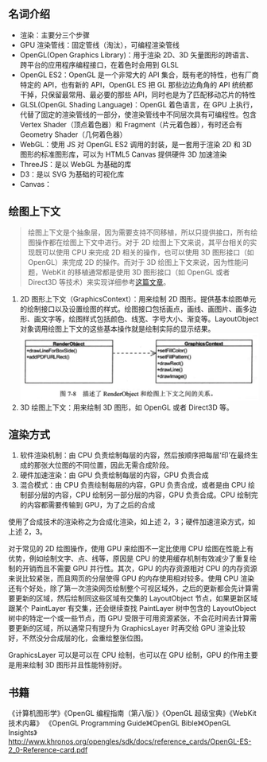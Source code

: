 ## 名词介绍

- 渲染：主要分三个步骤
- GPU 渲染管线：固定管线（淘汰），可编程渲染管线
- OpenGL(Open Graphics Library)：用于渲染 2D、3D 矢量图形的跨语言、跨平台的应用程序编程接口，在着色时会用到 GLSL
- OpenGL ES2：OpenGL 是一个非常大的 API 集合，既有老的特性，也有厂商特定的 API，也有新的 API，OpenGL ES 把 GL 那些边边角角的 API 统统都干掉，只保留最常用、最必要的那些 API，同时也是为了匹配移动芯片的特性
- GLSL(OpenGL Shading Language)：OpenGL 着色语言，在 GPU 上执行，代替了固定的渲染管线的一部分，使渲染管线中不同层次具有可编程性。包含 Vertex Shader（顶点着色器）和 Fragment（片元着色器），有时还会有 Geometry Shader（几何着色器）
- WebGL：使用 JS 对 OpenGL ES2 调用的封装，是一套用于渲染 2D 和 3D 图形的标准图形库，可以为 HTML5 Canvas 提供硬件 3D 加速渲染
- ThreeJS：是以 WebGL 为基础的库
- D3：是以 SVG 为基础的可视化库
- Canvas：

## 绘图上下文

> 绘图上下文是个抽象层，因为需要支持不同移植，所以只提供接口，所有绘图操作都在绘图上下文中进行。对于 2D 绘图上下文来说，其平台相关的实现既可以使用 CPU 来完成 2D 相关的操作，也可以使用 3D 图形接口（如 OpenGL）来完成 2D 的操作。而对于 3D 绘图上下文来说，因为性能问题，WebKit 的移植通常都是使用 3D 图形接口（如 OpenGL 或者 Direct3D 等技术）来实现详细参考[这篇文章](https://www.jianshu.com/p/60174ad4a8c6)。

1. 2D 图形上下文（GraphicsContext）：用来绘制 2D 图形。提供基本绘图单元的绘制接口以及设置绘图的样式。绘图接口包括画点，画线、画图片、画多边形、画文字等，绘图样式包括颜色、线宽、字号大小、渐变等。LayoutObject 对象调用绘图上下文的这些基本操作就是绘制实际的显示结果。
   ![](/images/data-visualization/1.png)
2. 3D 绘图上下文：用来绘制 3D 图形，如 OpenGL 或者 Direct3D 等。

## 渲染方式

1. 软件渲染机制：由 CPU 负责绘制每层的内容，然后按顺序把每层‘印’在最终生成的那张大位图的不同位置，因此无需合成阶段。
2. 硬件加速渲染：由 GPU 负责绘制每层的内容，GPU 负责合成
3. 混合模式：由 CPU 负责绘制每层的内容，GPU 负责合成，或者是由 CPU 绘制部分层的内容，CPU 绘制另一部分层的内容，GPU 负责合成。CPU 绘制完的内容都需要传输到 GPU，为了之后的合成

使用了合成技术的渲染称之为合成化渲染，如上述 2，3；硬件加速渲染方式，如上述 2，3。

对于常见的 2D 绘图操作，使用 GPU 来绘图不一定比使用 CPU 绘图在性能上有优势，例如绘制文字、点、线等，原因是 CPU 的使用缓存机制有效减少了重复绘制的开销而且不需要 GPU 并行性。其次，GPU 的内存资源相对 CPU 的内存资源来说比较紧张，而且网页的分层使得 GPU 的内存使用相对较多。使用 CPU 渲染还有个好处，除了第一次渲染网页绘制整个可视区域外，之后的更新都会先计算需要更新的区域，然后绘制同这些区域有交集的 LayoutObject 节点，如果更新区域跟某个 PaintLayer 有交集，还会继续查找 PaintLayer 树中包含的 LayoutObject 树中的特定一个或一些节点，而 GPU 受限于可用资源紧张，不会花时间去计算需要更新的区域，所以通常只有提升为 GraphicsLayer 时再交给 GPU 渲染比较好，不然没分合成层的化，会重绘整张位图。

GraphicsLayer 可以是可以在 CPU 绘制，也可以在 GPU 绘制，GPU 的作用主要是用来绘制 3D 图形并且性能特别好。

## 书籍

《计算机图形学》《OpenGL 编程指南（第八版）》《OpenGL 超级宝典》《WebKit 技术内幕》
《OpenGL Programming Guide》《OpenGL Bible》《OpenGL Insights》
http://www.khronos.org/opengles/sdk/docs/reference_cards/OpenGL-ES-2_0-Reference-card.pdf
